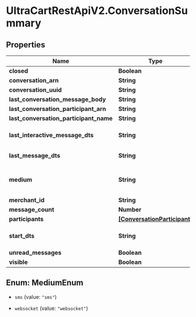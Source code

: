 # UltraCartRestApiV2.ConversationSummary

## Properties

Name | Type | Description | Notes
------------ | ------------- | ------------- | -------------
**closed** | **Boolean** |  | [optional] 
**conversation_arn** | **String** |  | [optional] 
**conversation_uuid** | **String** |  | [optional] 
**last_conversation_message_body** | **String** |  | [optional] 
**last_conversation_participant_arn** | **String** |  | [optional] 
**last_conversation_participant_name** | **String** |  | [optional] 
**last_interactive_message_dts** | **String** | Last interactive message date/time | [optional] 
**last_message_dts** | **String** | Last message date/time | [optional] 
**medium** | **String** | The communication medium of the customer. | [optional] 
**merchant_id** | **String** |  | [optional] 
**message_count** | **Number** |  | [optional] 
**participants** | [**[ConversationParticipant]**](ConversationParticipant.md) |  | [optional] 
**start_dts** | **String** | Start of the conversation date/time | [optional] 
**unread_messages** | **Boolean** |  | [optional] 
**visible** | **Boolean** |  | [optional] 



## Enum: MediumEnum


* `sms` (value: `"sms"`)

* `websocket` (value: `"websocket"`)




